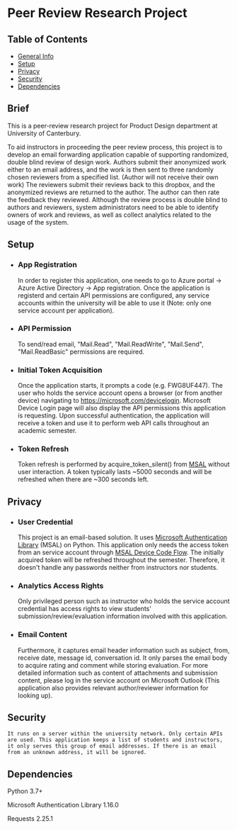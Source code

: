 # __Peer Review Research Project__

## Table of Contents
* [General Info](#General-Info)
* [Setup](#Setup)
* [Privacy](#Privacy)
* [Security](#Security)
* [Dependencies](#Dependencies)


## __Brief__
<p>This is a peer-review research project for Product Design department at University of Canterbury.</p>
<p>To aid instructors in proceeding the peer review process, this project is to develop an email forwarding application capable of supporting randomized, double blind review of design work. Authors submit their anonymized work either to an email address, and the work is then sent to three randomly chosen reviewers from a specified list. (Author will not receive their own work) The reviewers submit their reviews back to this dropbox, and the anonymized reviews are returned to the author. The author can then rate the feedback they reviewed. Although the review process is double blind to authors and reviewers, system administrators need to be able to identify owners of work and reviews, as well as collect analytics related to the usage of the system.</p>

## __Setup__
* ### App Registration
    <p> In order to register this application, one needs to go to Azure portal -> Azure Active Directory -> App registration.
    Once the application is registerd and certain API permissions are configured, any service accounts within the university will be able to use it (Note: only one service account per application). </p>


* ### API Permission
    To send/read email, "Mail.Read", "Mail.ReadWrite", "Mail.Send", "Mail.ReadBasic" permissions are required.


* ### Initial Token Acquisition
    Once the application starts, it prompts a code (e.g. FWG8UF447).
    The user who holds the service account opens a browser (or from another device) navigating to https://microsoft.com/devicelogin. Microsoft Device Login page will also display the API permissions this application is requesting.
    Upon successful authentication, the application will receive a token and use it to perform web API calls throughout
    an academic semester.


* ### Token Refresh
    Token refresh is performed by acquire_token_silent() from [MSAL](https://msal-python.readthedocs.io/en/latest/) without user
    interaction. A token typically lasts ~5000 seconds and will be refreshed when there are ~300 seconds left.

## __Privacy__
* ### User Credential
    This project is an email-based solution. It uses [Microsoft Authentication Library](https://docs.microsoft.com/en-au/azure/active-directory/develop/msal-authentication-flows) (MSAL) on Python. This application only needs the access token from an service account through [MSAL Device Code Flow](https://github.com/Azure-Samples/ms-identity-python-devicecodeflow). The initially acquired token will be refreshed throughout the semester. Therefore, it doesn't handle any passwords neither from instructors nor students. 


* ### Analytics Access Rights
    Only privileged person such as instructor who holds the service account credential has access rights to view students' submission/review/evaluation information involved with this application. 


* ### Email Content
    Furthermore, it captures email header information such as subject, from, receive date, message id, conversation id. It only parses the email body to acquire rating and comment while storing evaluation. For more detailed information such as content of attachments and submission content, please log in the service account on Microsoft Outlook (This application also provides relevant author/reviewer information for looking up).

## __Security__
    It runs on a server within the university network. Only certain APIs are used. This application keeps a list of students and instructors, it only serves this group of email addresses. If there is an email from an unknown address, it will be ignored.

## __Dependencies__
Python 3.7+

Microsoft Authentication Library 1.16.0

Requests 2.25.1
